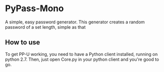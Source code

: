 # PyPass-Mono
A simple, easy password generator. This generator creates a random password of a set length, simple as that

## How to use
To get PP-U working, you need to have a Python client installed, running on python 2.7. Then, just open Core.py in your python client and you're good to go.
